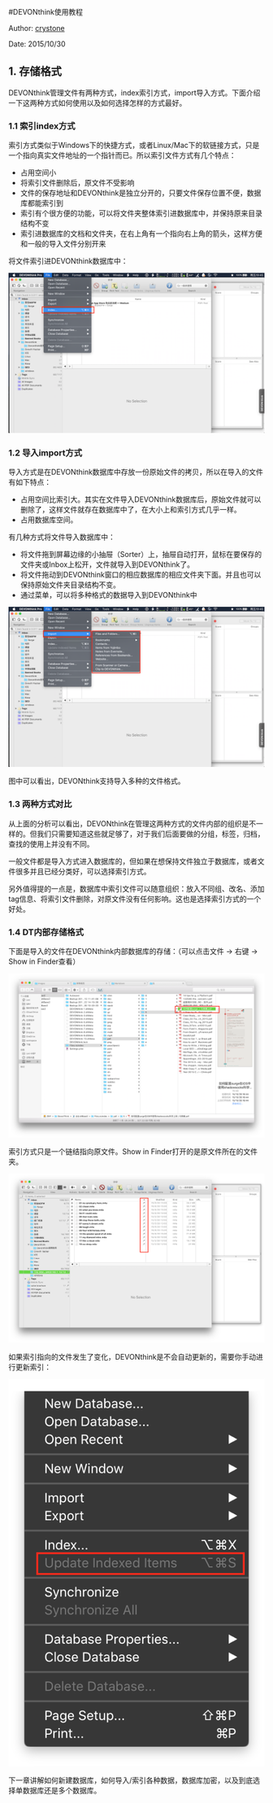 #DEVONthink使用教程

Author: [crystone](https://twitter.com/crystone)

Date: 2015/10/30

## 1. 存储格式

DEVONthink管理文件有两种方式，index索引方式，import导入方式。下面介绍一下这两种方式如何使用以及如何选择怎样的方式最好。

### 1.1 索引index方式

索引方式类似于Windows下的快捷方式，或者Linux/Mac下的软链接方式，只是一个指向真实文件地址的一个指针而已。所以索引文件方式有几个特点：

* 占用空间小
* 将索引文件删除后，原文件不受影响
* 文件的保存地址和DEVONthink是独立分开的，只要文件保存位置不便，数据库都能索引到
* 索引有个很方便的功能，可以将文件夹整体索引进数据库中，并保持原来目录结构不变
* 索引进数据库的文档和文件夹，在右上角有一个指向右上角的箭头，这样方便和一般的导入文件分别开来

将文件索引进DEVONthink数据库中：

![文档索引进DT](./images/文档索引进DT.png)

### 1.2 导入import方式

导入方式是在DEVONthink数据库中存放一份原始文件的拷贝，所以在导入的文件有如下特点：

* 占用空间比索引大。其实在文件导入DEVONthink数据库后，原始文件就可以删除了，这样文件就存在数据库中了，在大小上和索引方式几乎一样。
* 占用数据库空间。

有几种方式将文件导入数据库中：

* 将文件拖到屏幕边缘的小抽屉（Sorter）上，抽屉自动打开，鼠标在要保存的文件夹或Inbox上松开，文件就导入到DEVONthink了。
* 将文件拖动到DEVONthink窗口的相应数据库的相应文件夹下面。并且也可以保持原始文件夹目录结构不变。
* 通过菜单，可以将多种格式的数据导入到DEVONthink中

![文档导入进DT](./images/文档导入进DT.png)

图中可以看出，DEVONthink支持导入多种的文件格式。


### 1.3 两种方式对比

从上面的分析可以看出，DEVONthink在管理这两种方式的文件内部的组织是不一样的。但我们只需要知道这些就足够了，对于我们后面要做的分组，标签，归档，查找的使用上并没有不同。

一般文件都是导入方式进入数据库的，但如果在想保持文件独立于数据库，或者文件很多并且已经分类好，可以选择索引方式。

另外值得提的一点是，数据库中索引文件可以随意组织：放入不同组、改名、添加tag信息、将索引文件删除，对原文件没有任何影响。这也是选择索引方式的一个好处。


### 1.4 DT内部存储格式

下面是导入的文件在DEVONthink内部数据库的存储：（可以点击文件 → 右键 → Show in Finder查看）

![文件内部存储](./images/文件内部存储.png)

索引方式只是一个链结指向原文件。Show in Finder打开的是原文件所在的文件夹。

![索引文件](./images/索引文件.png)

如果索引指向的文件发生了变化，DEVONthink是不会自动更新的，需要你手动进行更新索引：

![索引更新](./images/索引更新.png)

下一章讲解如何新建数据库，如何导入/索引各种数据，数据库加密，以及到底选择单数据库还是多个数据库。

